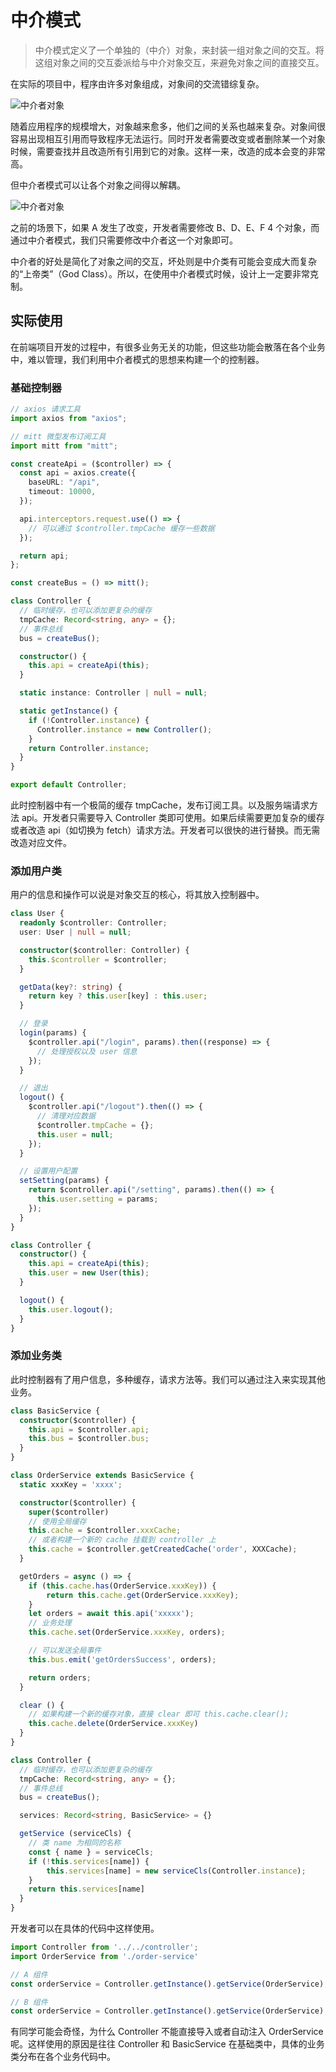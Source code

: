 # 中介模式

> 中介模式定义了一个单独的（中介）对象，来封装一组对象之间的交互。将这组对象之间的交互委派给与中介对象交互，来避免对象之间的直接交互。

在实际的项目中，程序由许多对象组成，对象间的交流错综复杂。

![中介者对象](./mediation-obj.jpeg)

随着应用程序的规模增大，对象越来愈多，他们之间的关系也越来复杂。对象间很容易出现相互引用而导致程序无法运行。同时开发者需要改变或者删除某一个对象时候，需要查找并且改造所有引用到它的对象。这样一来，改造的成本会变的非常高。

但中介者模式可以让各个对象之间得以解耦。

![中介者对象](./mediation-middle.jpeg)

之前的场景下，如果 A 发生了改变，开发者需要修改 B、D、E、F 4 个对象，而通过中介者模式，我们只需要修改中介者这一个对象即可。

中介者的好处是简化了对象之间的交互，坏处则是中介类有可能会变成大而复杂的“上帝类”（God Class）。所以，在使用中介者模式时候，设计上一定要非常克制。

## 实际使用

在前端项目开发的过程中，有很多业务无关的功能，但这些功能会散落在各个业务中，难以管理，我们利用中介者模式的思想来构建一个的控制器。

### 基础控制器

```typescript
// axios 请求工具
import axios from "axios";

// mitt 微型发布订阅工具
import mitt from "mitt";

const createApi = ($controller) => {
  const api = axios.create({
    baseURL: "/api",
    timeout: 10000,
  });

  api.interceptors.request.use(() => {
    // 可以通过 $controller.tmpCache 缓存一些数据
  });

  return api;
};

const createBus = () => mitt();

class Controller {
  // 临时缓存，也可以添加更复杂的缓存
  tmpCache: Record<string, any> = {};
  // 事件总线
  bus = createBus();

  constructor() {
    this.api = createApi(this);
  }

  static instance: Controller | null = null;

  static getInstance() {
    if (!Controller.instance) {
      Controller.instance = new Controller();
    }
    return Controller.instance;
  }
}

export default Controller;
```

此时控制器中有一个极简的缓存 tmpCache，发布订阅工具。以及服务端请求方法 api。开发者只需要导入 Controller 类即可使用。如果后续需要更加复杂的缓存或者改造 api（如切换为 fetch）请求方法。开发者可以很快的进行替换。而无需改造对应文件。

### 添加用户类

用户的信息和操作可以说是对象交互的核心，将其放入控制器中。

```typescript
class User {
  readonly $controller: Controller;
  user: User | null = null;

  constructor($controller: Controller) {
    this.$controller = $controller;
  }

  getData(key?: string) {
    return key ? this.user[key] : this.user;
  }

  // 登录
  login(params) {
    $controller.api("/login", params).then((response) => {
      // 处理授权以及 user 信息
    });
  }

  // 退出
  logout() {
    $controller.api("/logout").then(() => {
      // 清理对应数据
      $controller.tmpCache = {};
      this.user = null;
    });
  }

  // 设置用户配置
  setSetting(params) {
    return $controller.api("/setting", params).then(() => {
      this.user.setting = params;
    });
  }
}

class Controller {
  constructor() {
    this.api = createApi(this);
    this.user = new User(this);
  }

  logout() {
    this.user.logout();
  }
}
```

### 添加业务类

此时控制器有了用户信息，多种缓存，请求方法等。我们可以通过注入来实现其他业务。

```typescript
class BasicService {
  constructor($controller) {
    this.api = $controller.api;
    this.bus = $controller.bus;
  }
}

class OrderService extends BasicService {
  static xxxKey = 'xxxx';

  constructor($controller) {
    super($controller)
    // 使用全局缓存
    this.cache = $controller.xxxCache;
    // 或者构建一个新的 cache 挂载到 controller 上
    this.cache = $controller.getCreatedCache('order', XXXCache);
  }

  getOrders = async () => {
    if (this.cache.has(OrderService.xxxKey)) {
        return this.cache.get(OrderService.xxxKey);
    }
    let orders = await this.api('xxxxx');
    // 业务处理
    this.cache.set(OrderService.xxxKey, orders);

    // 可以发送全局事件
    this.bus.emit('getOrdersSuccess', orders);

    return orders;
  }

  clear () {
    // 如果构建一个新的缓存对象，直接 clear 即可 this.cache.clear();
    this.cache.delete(OrderService.xxxKey)
  }
}

class Controller {
  // 临时缓存，也可以添加更复杂的缓存
  tmpCache: Record<string, any> = {};
  // 事件总线
  bus = createBus();

  services: Record<string, BasicService> = {}

  getService (serviceCls) {
    // 类 name 为相同的名称
    const { name } = serviceCls;
    if (!this.services[name]) {
        this.services[name] = new serviceCls(Controller.instance);
    }
    return this.services[name]
  }
}
```

开发者可以在具体的代码中这样使用。

```typescript
import Controller from '../../controller';
import OrderService from './order-service'

// A 组件
const orderService = Controller.getInstance().getService(OrderService);

// B 组件
const orderService = Controller.getInstance().getService(OrderService);
```

有同学可能会奇怪，为什么 Controller 不能直接导入或者自动注入 OrderService 呢。这样使用的原因是往往 Controller 和 BasicService 在基础类中，具体的业务类分布在各个业务代码中。
